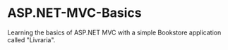 # ASP.NET-MVC-Basics
Learning the basics of ASP.NET MVC with a simple Bookstore application called "Livraria".
